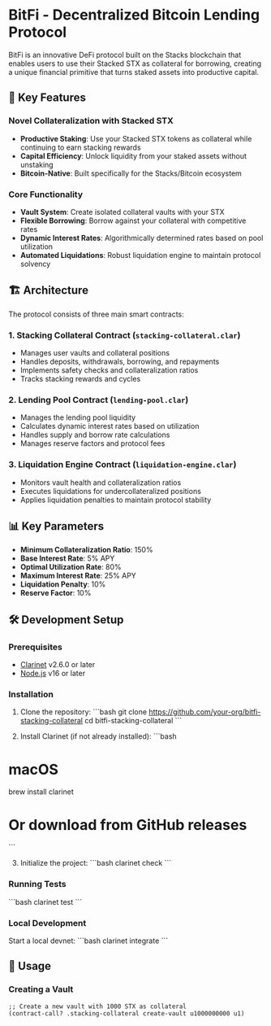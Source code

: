 # BitFi - Decentralized Bitcoin Lending Protocol

BitFi is an innovative DeFi protocol built on the Stacks blockchain that enables users to use their Stacked STX as collateral for borrowing, creating a unique financial primitive that turns staked assets into productive capital.

## 🚀 Key Features

### Novel Collateralization with Stacked STX
- **Productive Staking**: Use your Stacked STX tokens as collateral while continuing to earn stacking rewards
- **Capital Efficiency**: Unlock liquidity from your staked assets without unstaking
- **Bitcoin-Native**: Built specifically for the Stacks/Bitcoin ecosystem

### Core Functionality
- **Vault System**: Create isolated collateral vaults with your STX
- **Flexible Borrowing**: Borrow against your collateral with competitive rates
- **Dynamic Interest Rates**: Algorithmically determined rates based on pool utilization
- **Automated Liquidations**: Robust liquidation engine to maintain protocol solvency

## 🏗️ Architecture

The protocol consists of three main smart contracts:

### 1. Stacking Collateral Contract (`stacking-collateral.clar`)
- Manages user vaults and collateral positions
- Handles deposits, withdrawals, borrowing, and repayments
- Implements safety checks and collateralization ratios
- Tracks stacking rewards and cycles

### 2. Lending Pool Contract (`lending-pool.clar`)
- Manages the lending pool liquidity
- Calculates dynamic interest rates based on utilization
- Handles supply and borrow rate calculations
- Manages reserve factors and protocol fees

### 3. Liquidation Engine Contract (`liquidation-engine.clar`)
- Monitors vault health and collateralization ratios
- Executes liquidations for undercollateralized positions
- Applies liquidation penalties to maintain protocol stability

## 📊 Key Parameters

- **Minimum Collateralization Ratio**: 150%
- **Base Interest Rate**: 5% APY
- **Optimal Utilization Rate**: 80%
- **Maximum Interest Rate**: 25% APY
- **Liquidation Penalty**: 10%
- **Reserve Factor**: 10%

## 🛠️ Development Setup

### Prerequisites
- [Clarinet](https://github.com/hirosystems/clarinet) v2.6.0 or later
- [Node.js](https://nodejs.org/) v16 or later

### Installation

1. Clone the repository:
\`\`\`bash
git clone https://github.com/your-org/bitfi-stacking-collateral
cd bitfi-stacking-collateral
\`\`\`

2. Install Clarinet (if not already installed):
\`\`\`bash
# macOS
brew install clarinet

# Or download from GitHub releases
\`\`\`

3. Initialize the project:
\`\`\`bash
clarinet check
\`\`\`

### Running Tests

\`\`\`bash
clarinet test
\`\`\`

### Local Development

Start a local devnet:
\`\`\`bash
clarinet integrate
\`\`\`

## 🔧 Usage

### Creating a Vault

```clarity
;; Create a new vault with 1000 STX as collateral
(contract-call? .stacking-collateral create-vault u1000000000 u1)
